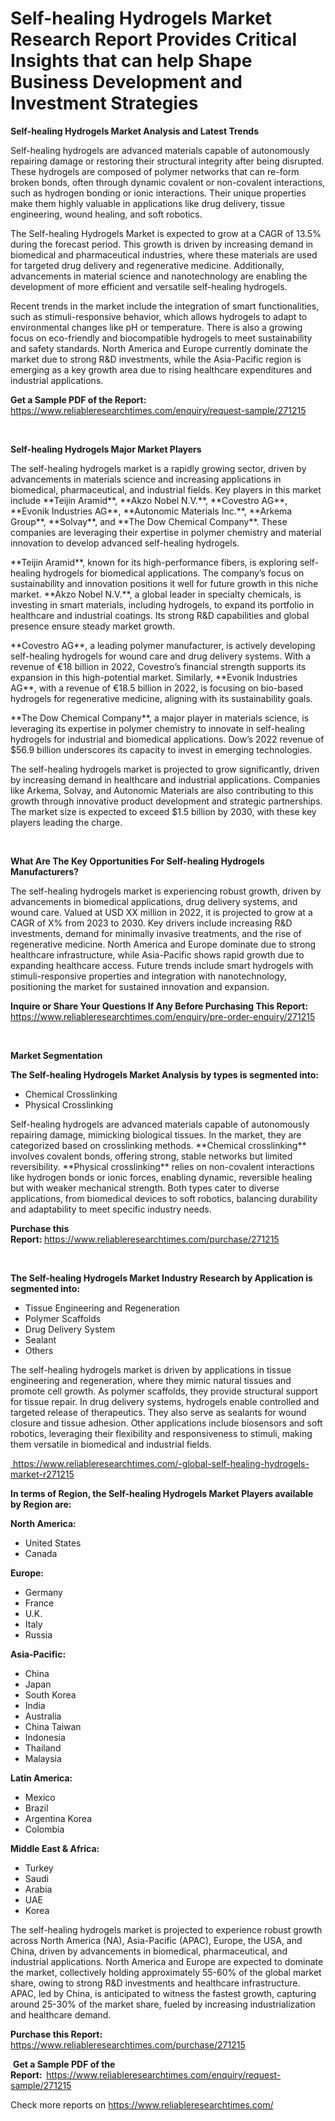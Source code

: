 <p><h1>Self-healing Hydrogels Market Research Report Provides Critical Insights that can help Shape Business Development and Investment Strategies</h1></p><p><strong>Self-healing Hydrogels Market Analysis and Latest Trends</strong></p>
<p><p>Self-healing hydrogels are advanced materials capable of autonomously repairing damage or restoring their structural integrity after being disrupted. These hydrogels are composed of polymer networks that can re-form broken bonds, often through dynamic covalent or non-covalent interactions, such as hydrogen bonding or ionic interactions. Their unique properties make them highly valuable in applications like drug delivery, tissue engineering, wound healing, and soft robotics.</p><p>The Self-healing Hydrogels Market is expected to grow at a CAGR of 13.5% during the forecast period. This growth is driven by increasing demand in biomedical and pharmaceutical industries, where these materials are used for targeted drug delivery and regenerative medicine. Additionally, advancements in material science and nanotechnology are enabling the development of more efficient and versatile self-healing hydrogels.</p><p>Recent trends in the market include the integration of smart functionalities, such as stimuli-responsive behavior, which allows hydrogels to adapt to environmental changes like pH or temperature. There is also a growing focus on eco-friendly and biocompatible hydrogels to meet sustainability and safety standards. North America and Europe currently dominate the market due to strong R&D investments, while the Asia-Pacific region is emerging as a key growth area due to rising healthcare expenditures and industrial applications.</p></p>
<p><strong>Get a Sample PDF of the Report:&nbsp;</strong> <a href="https://www.reliableresearchtimes.com/enquiry/request-sample/271215?utm_campaign=1933&utm_medium=2&utm_source=Github&utm_content=ia&utm_term=21012025&utm_id=self-healing-hydrogels">https://www.reliableresearchtimes.com/enquiry/request-sample/271215</a></p>
<p>&nbsp;</p>
<p><strong>Self-healing Hydrogels Major Market Players</strong></p>
<p><p>The self-healing hydrogels market is a rapidly growing sector, driven by advancements in materials science and increasing applications in biomedical, pharmaceutical, and industrial fields. Key players in this market include **Teijin Aramid**, **Akzo Nobel N.V.**, **Covestro AG**, **Evonik Industries AG**, **Autonomic Materials Inc.**, **Arkema Group**, **Solvay**, and **The Dow Chemical Company**. These companies are leveraging their expertise in polymer chemistry and material innovation to develop advanced self-healing hydrogels.</p><p>**Teijin Aramid**, known for its high-performance fibers, is exploring self-healing hydrogels for biomedical applications. The company’s focus on sustainability and innovation positions it well for future growth in this niche market. **Akzo Nobel N.V.**, a global leader in specialty chemicals, is investing in smart materials, including hydrogels, to expand its portfolio in healthcare and industrial coatings. Its strong R&D capabilities and global presence ensure steady market growth.</p><p>**Covestro AG**, a leading polymer manufacturer, is actively developing self-healing hydrogels for wound care and drug delivery systems. With a revenue of €18 billion in 2022, Covestro’s financial strength supports its expansion in this high-potential market. Similarly, **Evonik Industries AG**, with a revenue of €18.5 billion in 2022, is focusing on bio-based hydrogels for regenerative medicine, aligning with its sustainability goals.</p><p>**The Dow Chemical Company**, a major player in materials science, is leveraging its expertise in polymer chemistry to innovate in self-healing hydrogels for industrial and biomedical applications. Dow’s 2022 revenue of $56.9 billion underscores its capacity to invest in emerging technologies.</p><p>The self-healing hydrogels market is projected to grow significantly, driven by increasing demand in healthcare and industrial applications. Companies like Arkema, Solvay, and Autonomic Materials are also contributing to this growth through innovative product development and strategic partnerships. The market size is expected to exceed $1.5 billion by 2030, with these key players leading the charge.</p></p>
<p>&nbsp;</p>
<p><strong>What Are The Key Opportunities For Self-healing Hydrogels Manufacturers?</strong></p>
<p><p>The self-healing hydrogels market is experiencing robust growth, driven by advancements in biomedical applications, drug delivery systems, and wound care. Valued at USD XX million in 2022, it is projected to grow at a CAGR of X% from 2023 to 2030. Key drivers include increasing R&D investments, demand for minimally invasive treatments, and the rise of regenerative medicine. North America and Europe dominate due to strong healthcare infrastructure, while Asia-Pacific shows rapid growth due to expanding healthcare access. Future trends include smart hydrogels with stimuli-responsive properties and integration with nanotechnology, positioning the market for sustained innovation and expansion.</p></p>
<p><strong>Inquire or Share Your Questions If Any Before Purchasing This Report:</strong> <a href="https://www.reliableresearchtimes.com/enquiry/pre-order-enquiry/271215?utm_campaign=1933&utm_medium=2&utm_source=Github&utm_content=ia&utm_term=21012025&utm_id=self-healing-hydrogels">https://www.reliableresearchtimes.com/enquiry/pre-order-enquiry/271215</a></p>
<p>&nbsp;</p>
<p><strong>Market Segmentation</strong></p>
<p><strong>The Self-healing Hydrogels Market Analysis by types is segmented into:</strong></p>
<p><ul><li>Chemical Crosslinking</li><li>Physical Crosslinking</li></ul></p>
<p><p>Self-healing hydrogels are advanced materials capable of autonomously repairing damage, mimicking biological tissues. In the market, they are categorized based on crosslinking methods. **Chemical crosslinking** involves covalent bonds, offering strong, stable networks but limited reversibility. **Physical crosslinking** relies on non-covalent interactions like hydrogen bonds or ionic forces, enabling dynamic, reversible healing but with weaker mechanical strength. Both types cater to diverse applications, from biomedical devices to soft robotics, balancing durability and adaptability to meet specific industry needs.</p></p>
<p><strong>Purchase this Report:&nbsp;</strong><a href="https://www.reliableresearchtimes.com/purchase/271215?utm_campaign=1933&utm_medium=2&utm_source=Github&utm_content=ia&utm_term=21012025&utm_id=self-healing-hydrogels">https://www.reliableresearchtimes.com/purchase/271215</a></p>
<p>&nbsp;</p>
<p><strong>The Self-healing Hydrogels Market Industry Research by Application is segmented into:</strong></p>
<p><ul><li>Tissue Engineering and Regeneration</li><li>Polymer Scaffolds</li><li>Drug Delivery System</li><li>Sealant</li><li>Others</li></ul></p>
<p><p>The self-healing hydrogels market is driven by applications in tissue engineering and regeneration, where they mimic natural tissues and promote cell growth. As polymer scaffolds, they provide structural support for tissue repair. In drug delivery systems, hydrogels enable controlled and targeted release of therapeutics. They also serve as sealants for wound closure and tissue adhesion. Other applications include biosensors and soft robotics, leveraging their flexibility and responsiveness to stimuli, making them versatile in biomedical and industrial fields.</p></p>
<p><a href="https://www.reliableresearchtimes.com/-global-self-healing-hydrogels-market-r271215?utm_campaign=1933&utm_medium=2&utm_source=Github&utm_content=ia&utm_term=21012025&utm_id=self-healing-hydrogels">&nbsp;https://www.reliableresearchtimes.com/-global-self-healing-hydrogels-market-r271215</a></p>
<p><strong>In terms of Region, the Self-healing Hydrogels Market Players available by Region are:</strong></p>
<p>
    <p> <strong> North America: </strong>
        <ul>
            <li>United States</li>
            <li>Canada</li>
        </ul>
        </p> 
    <p> <strong> Europe: </strong>
        <ul>
            <li>Germany</li>
            <li>France</li>
            <li>U.K.</li>
            <li>Italy</li>
            <li>Russia</li>
        </ul>
        </p> 
    <p> <strong> Asia-Pacific: </strong>
        <ul>
            <li>China</li>
            <li>Japan</li>
            <li>South Korea</li>
            <li>India</li>
            <li>Australia</li>
            <li>China Taiwan</li>
            <li>Indonesia</li>
            <li>Thailand</li>
            <li>Malaysia</li>
        </ul>
        </p> 
    <p> <strong> Latin America: </strong>
        <ul>
            <li>Mexico</li>
            <li>Brazil</li>
            <li>Argentina Korea</li>
            <li>Colombia</li>
        </ul>
        </p> 
    <p> <strong> Middle East & Africa: </strong>
        <ul>
            <li>Turkey</li>
            <li>Saudi</li>
            <li>Arabia</li>
            <li>UAE</li>
            <li>Korea</li>
        </ul>
    </p>
    </p>
<p><p>The self-healing hydrogels market is projected to experience robust growth across North America (NA), Asia-Pacific (APAC), Europe, the USA, and China, driven by advancements in biomedical, pharmaceutical, and industrial applications. North America and Europe are expected to dominate the market, collectively holding approximately 55-60% of the global market share, owing to strong R&D investments and healthcare infrastructure. APAC, led by China, is anticipated to witness the fastest growth, capturing around 25-30% of the market share, fueled by increasing industrialization and healthcare demand.</p></p>
<p><strong>Purchase this Report: </strong><a href="https://www.reliableresearchtimes.com/purchase/271215?utm_campaign=1933&utm_medium=2&utm_source=Github&utm_content=ia&utm_term=21012025&utm_id=self-healing-hydrogels">https://www.reliableresearchtimes.com/purchase/271215</a></p>
<p>&nbsp;<strong>Get a Sample PDF of the Report:&nbsp;&nbsp;</strong><a href="https://www.reliableresearchtimes.com/enquiry/request-sample/271215?utm_campaign=1933&utm_medium=2&utm_source=Github&utm_content=ia&utm_term=21012025&utm_id=self-healing-hydrogels">https://www.reliableresearchtimes.com/enquiry/request-sample/271215</a></p>
<p><strong></strong></p>
<p>Check more reports on <a href="https://www.reliableresearchtimes.com/?utm_campaign=1933&utm_medium=2&utm_source=Github&utm_content=ia&utm_term=21012025&utm_id=self-healing-hydrogels">https://www.reliableresearchtimes.com/</a></p>